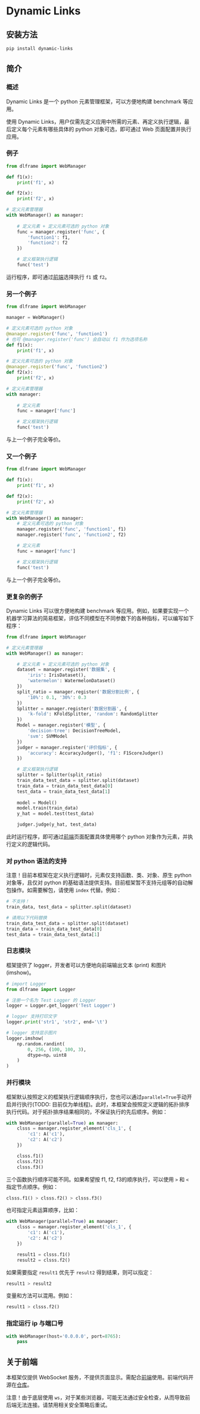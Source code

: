 # Dynamic Links

## 安装方法

~~~bash
pip install dynamic-links
~~~

## 简介

### 概述

Dynamic Links 是一个 python 元素管理框架，可以方便地构建 benchmark 等应用。

使用 Dynamic Links，用户仅需先定义应用中所需的元素、再定义执行逻辑，最后定义每个元素有哪些具体的 python 对象可选，即可通过 Web 页面配置并执行应用。

### 例子

~~~python
from dlframe import WebManager

def f1(x):
    print('f1', x)

def f2(x):
    print('f2', x)

# 定义元素管理器
with WebManager() as manager:
    
    # 定义元素 + 定义元素可选的 python 对象
    func = manager.register('func', {
        'function1': f1, 
        'function2': f2
    })

    # 定义框架执行逻辑
    func('test')
~~~

运行程序，即可通过[前端](https://picpic2013.github.io/dlframe-front/)选择执行 `f1` 或 `f2`。

### 另一个例子

~~~python
from dlframe import WebManager

manager = WebManager()

# 定义元素可选的 python 对象
@manager.register('func', 'function1')
# 也可 @manager.register('func') 会自动以 f1 作为选项名称
def f1(x):
    print('f1', x)

# 定义元素可选的 python 对象
@manager.register('func', 'function2')
def f2(x):
    print('f2', x)

# 定义元素管理器
with manager:
    
    # 定义元素
    func = manager['func']

    # 定义框架执行逻辑
    func('test')
~~~

与上一个例子完全等价。

### 又一个例子
~~~python
from dlframe import WebManager

def f1(x):
    print('f1', x)

def f2(x):
    print('f2', x)

# 定义元素管理器
with WebManager() as manager:
    # 定义元素可选的 python 对象
    manager.register('func', 'function1', f1)
    manager.register('func', 'function2', f2)

    # 定义元素
    func = manager['func']

    # 定义框架执行逻辑
    func('test')
~~~

与上一个例子完全等价。

### 更复杂的例子

Dynamic Links 可以很方便地构建 benchmark 等应用。例如，如果要实现一个机器学习算法的简易框架，评估不同模型在不同参数下的各种指标，可以编写如下程序：

~~~python
from dlframe import WebManager

# 定义元素管理器
with WebManager() as manager:

    # 定义元素 + 定义元素可选的 python 对象
    dataset = manager.register('数据集', {
        'iris': IrisDataset(), 
        'watermelon': WatermelonDataset()
    })
    split_ratio = manager.register('数据分割比例', {
        '10%': 0.1, '30%': 0.3
    })
    Splitter = manager.register('数据分割器', {
        'k-fold': KFoldSplitter, 'random': RandomSplitter
    })
    Model = manager.register('模型', {
        'decision-tree': DecisionTreeModel, 
        'svm': SVMModel
    })
    judger = manager.register('评价指标', {
        'accuracy': AccuracyJudger(), 'f1': F1ScoreJudger()
    })

    # 定义框架执行逻辑
    splitter = Splitter(split_ratio)
    train_data_test_data = splitter.split(dataset)
    train_data = train_data_test_data[0]
    test_data = train_data_test_data[1]
    
    model = Model()
    model.train(train_data)
    y_hat = model.test(test_data)

    judger.judge(y_hat, test_data)

~~~

此时运行程序，即可通过[前端](https://picpic2013.github.io/dlframe-front/)页面配置具体使用哪个 python 对象作为元素，并执行定义的逻辑代码。

### 对 python 语法的支持

注意！目前本框架在定义执行逻辑时，元素仅支持函数、类、对象、原生 python 对象等，且仅对 python 的基础语法提供支持。目前框架暂不支持元组等的自动解包操作。如需要解包，请使用 `index` 代替。例如：

~~~python
# 不支持！
train_data, test_data = splitter.split(dataset)

# 请用以下代码替换
train_data_test_data = splitter.split(dataset)
train_data = train_data_test_data[0]
test_data = train_data_test_data[1]
~~~

### 日志模块

框架提供了 logger，开发者可以方便地向前端输出文本 (print) 和图片 (imshow)。

~~~python
# import Logger
from dlframe import Logger

# 注册一个名为 Test Logger 的 Logger
logger = Logger.get_logger('Test Logger')

# logger 支持打印文字
logger.print('str1', 'str2', end='\t')

# logger 支持显示图片
logger.imshow(
    np.random.randint(
        0, 256, (100, 100, 3), 
        dtype=np。uint8
    )
)
~~~

### 并行模块

框架默认按照定义的框架执行逻辑顺序执行，您也可以通过`parallel=True`手动开启并行执行(TODO: 目前仅为单线程)。此时，本框架会按照定义逻辑的拓扑排序执行代码。对于拓扑排序结果相同的，不保证执行的先后顺序。例如：

~~~python
with WebManager(parallel=True) as manager:
    clsss = manager.register_element('cls_1', {
        'c1': A('c1'), 
        'c2': A('c2')
    })

    clsss.f1()
    clsss.f2()
    clsss.f3()
~~~

三个函数执行顺序可能不同。如果希望按 f1, f2, f3的顺序执行，可以使用 `>` 和 `<` 指定节点顺序。例如：

~~~python
clsss.f1() > clsss.f2() > clsss.f3()
~~~

也可指定元素运算顺序，比如：

~~~python
with WebManager(parallel=True) as manager:
    clsss = manager.register_element('cls_1', {
        'c1': A('c1'), 
        'c2': A('c2')
    })

    result1 = clsss.f1()
    result2 = clsss.f2()
~~~

如果需要指定 `result1` 优先于 `result2` 得到结果，则可以指定：

~~~python
result1 > result2
~~~

变量和方法可以混用。例如：

~~~python
result1 > clsss.f2()
~~~

### 指定运行 ip 与端口号

~~~python
with WebManager(host='0.0.0.0', port=8765):
    pass
~~~

## 关于前端

本框架仅提供 WebSocket 服务，不提供页面显示。需配合[前端](https://picpic2013.github.io/dlframe-front/)使用。前端代码开源在[仓库](https://github.com/picpic2013/dlframe-front.git)。

注意！由于底层使用 `ws`，对于某些浏览器，可能无法通过安全检查，从而导致前后端无法连接。请禁用相关安全策略后重试。